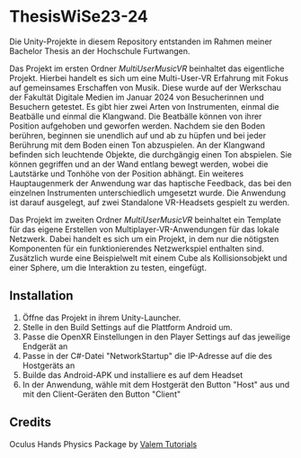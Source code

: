 # ThesisWiSe23-24

Die Unity-Projekte in diesem Repository entstanden im Rahmen meiner Bachelor Thesis an der Hochschule Furtwangen.

Das Projekt im ersten Ordner <i>MultiUserMusicVR</i> beinhaltet das eigentliche Projekt. 
Hierbei handelt es sich um eine Multi-User-VR Erfahrung mit Fokus auf gemeinsames Erschaffen von Musik. 
Diese wurde auf der Werkschau der Fakultät Digitale Medien im Januar 2024 von Besucherinnen und Besuchern getestet.
Es gibt hier zwei Arten von Instrumenten, einmal die Beatbälle und einmal die Klangwand.
Die Beatbälle können von ihrer Position aufgehoben und geworfen werden. Nachdem sie den Boden berühren, beginnen sie unendlich auf und ab zu hüpfen und bei jeder Berührung mit dem Boden einen Ton abzuspielen.
An der Klangwand befinden sich leuchtende Objekte, die durchgängig einen Ton abspielen. Sie können gegriffen und an der Wand entlang bewegt werden, wobei die Lautstärke und Tonhöhe von der Position abhängt.
Ein weiteres Hauptaugenmerk der Anwendung war das haptische Feedback, das bei den einzelnen Instrumenten unterschiedlich umgesetzt wurde. 
Die Anwendung ist darauf ausgelegt, auf zwei Standalone VR-Headsets gespielt zu werden.

Das Projekt im zweiten Ordner <i>MultiUserMusicVR</i> beinhaltet ein Template für das eigene Erstellen von Multiplayer-VR-Anwendungen für das lokale Netzwerk.
Dabei handelt es sich um ein Projekt, in dem nur die nötigsten Komponenten für ein funktionierendes Netzwerkspiel enthalten sind.
Zusätzlich wurde eine Beispielwelt mit einem Cube als Kollisionsobjekt und einer Sphere, um die Interaktion zu testen, eingefügt.


## Installation
1. Öffne das Projekt in ihrem Unity-Launcher. 
2. Stelle in den Build Settings auf die Plattform Android um.
3. Passe die OpenXR Einstellungen in den Player Settings auf das jeweilige Endgerät an
4. Passe in der C#-Datei "NetworkStartup" die IP-Adresse auf die des Hostgeräts an
5. Builde das Android-APK und installiere es auf dem Headset
6. In der Anwendung, wähle mit dem Hostgerät den Button "Host" aus und mit den Client-Geräten den Button "Client"


## Credits
Oculus Hands Physics Package by <a href="https://www.youtube.com/@ValemTutorials">Valem Tutorials</a>